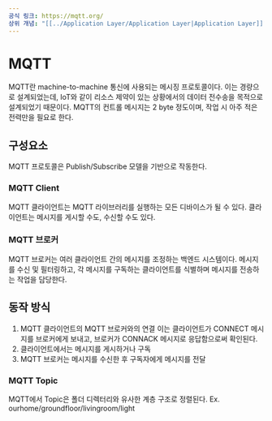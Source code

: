 ```yaml
---
공식 링크: https://mqtt.org/
상위 개념: "[[../Application Layer/Application Layer|Application Layer]]"
---
```

# MQTT
MQTT란 machine-to-machine 통신에 사용되는 메시징 프로토콜이다. 이는 경량으로 설계되었는데,  IoT와 같이 리소스 제약이 있는 상황에서의 데이터 전수송을 목적으로 설계되었기 때문이다. MQTT의 컨트롤 메시지는 2 byte 정도이며, 작업 시 아주 적은 전력만을 필요로 한다.

## 구성요소
MQTT 프로토콜은 Publish/Subscribe 모델을 기반으로 작동한다.

### MQTT Client
MQTT 클라이언트는 MQTT 라이브러리를 실행하는 모든 디바이스가 될 수 있다. 클라이언트는 메시지를 게시할 수도, 수신할 수도 있다.

### MQTT 브로커
MQTT 브로커는 여러 클라이언트 간의 메시지를 조정하는 백엔드 시스템이다. 메시지를 수신 및 필터링하고, 각 메시지를 구독하는 클라이언트를 식별하며 메시지를 전송하는 작업을 담당한다.

## 동작 방식
1. MQTT 클라이언트의 MQTT 브로커와의 연결
이는 클라이언트가 CONNECT 메시지를 브로커에게 보내고, 브로커가 CONNACK 메시지로 응답함으로써 확인된다.
2. 클라이언트에서는 메시지를 게시하거나 구독
3. MQTT 브로커는 메시지를 수신한 후 구독자에게 메시지를 전달

### MQTT Topic
MQTT에서 Topic은 폴더 디렉터리와 유사한 계층 구조로 정렬된다.
Ex. ourhome/groundfloor/livingroom/light


